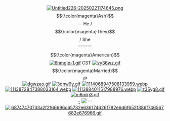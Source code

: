
‎ <p align="center">
[![Untitled226-20250221174645.png](https://i.postimg.cc/85Zmk23C/Untitled226-20250221174645.png)](https://postimg.cc/62GvYmBs) 
$${\color{magenta}Ash}$$ -- He / $${\color{magenta}They}$$ / She </br>
𓎟𓎟𓎟 </br>
$${\color{magenta}American}$$ [![6hmgle-1.gif](https://i.postimg.cc/Gpmmv6tY/6hmgle-1.gif)](https://postimg.cc/K1Cb2qnv) CST [![vy36wz.gif](https://i.postimg.cc/76N9jGDj/vy36wz.gif)](https://postimg.cc/9Rry7fDB)  $${\color{magenta}Married}$$ /P </br>
[![dgwzeo.gif](https://i.postimg.cc/HLWbVpMC/dgwzeo.gif)](https://postimg.cc/4YMY0Rw8) [![3dnw9y.gif](https://i.postimg.cc/xTTQxhL1/3dnw9y.gif)](https://postimg.cc/5jGDjPPh) [![1114068947508133959.webp](https://i.postimg.cc/zBLf2f65/1114068947508133959.webp)](https://postimg.cc/JDLmGRRd) [![1113872847388033164.webp](https://i.postimg.cc/X75VymSH/1113872847388033164.webp)](https://postimg.cc/QHXL26M1) [![1113884011517988976.webp](https://i.postimg.cc/jdMG2hCg/1113884011517988976.webp)](https://postimg.cc/D8bCYLrL) [![z35yg8.gif](https://i.postimg.cc/ZnhQj2tT/z35yg8.gif)](https://postimg.cc/0McZyty3) [![m6mkj3.gif](https://i.postimg.cc/6QNgYp7G/m6mkj3.gif)](https://postimg.cc/pmqsdxJ2) </br>
;; ![](https://komarev.com/ghpvc/?username=swagsquid&color=ff69b4&style=plastic)  𓎟  [![68747470733a2f2f66696c65732e636174626f782e6d6f652f386f746567682e676966.gif](https://i.postimg.cc/c4KLCbTC/68747470733a2f2f66696c65732e636174626f782e6d6f652f386f746567682e676966.gif)](https://postimg.cc/gnWWB4Cb)
